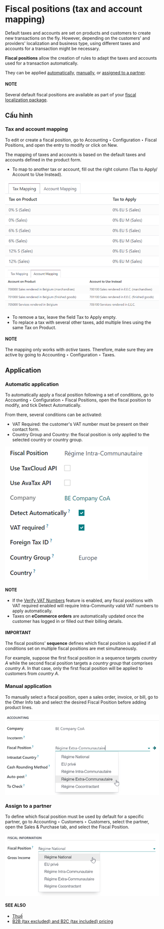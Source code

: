 # Fiscal positions (tax and account mapping)

Default taxes and accounts are set on products and customers to create new transactions on the fly.
However, depending on the customers' and providers' localization and business type, using different
taxes and accounts for a transaction might be necessary.

**Fiscal positions** allow the creation of rules to adapt the taxes and accounts used for a
transaction automatically.

They can be applied [automatically](#fiscal-positions-automatic), [manually](#fiscal-positions-manual), or [assigned to a partner](#fiscal-positions-partner).

#### NOTE
Several default fiscal positions are available as part of your [fiscal localization
package](applications/finance/fiscal_localizations.md#fiscal-localizations-packages).

## Cấu hình

> <a id="fiscal-positions-mapping"></a>

### Tax and account mapping

To edit or create a fiscal position, go to Accounting ‣ Configuration ‣ Fiscal
Positions, and open the entry to modify or click on New.

The mapping of taxes and accounts is based on the default taxes and accounts defined in the
product form.

- To map to another tax or account, fill out the right column (Tax to Apply/
  Account to Use Instead).

![Example of a fiscal position's tax mapping](../../../../.gitbook/assets/fiscal-positions-tax-mapping.png)![Example of a fiscal position's account mapping](../../../../.gitbook/assets/fiscal-positions-account-mapping.png)
- To remove a tax, leave the field Tax to Apply empty.
- To replace a tax with several other taxes, add multiple lines using the same Tax on
  Product.

#### NOTE
The mapping only works with *active* taxes. Therefore, make sure they are active by going to
Accounting ‣ Configuration ‣ Taxes.

## Application

<a id="fiscal-positions-automatic"></a>

### Automatic application

To automatically apply a fiscal position following a set of conditions, go to
Accounting ‣ Configuration ‣ Fiscal Positions, open the fiscal position to
modify, and tick Detect Automatically.

From there, several conditions can be activated:

- VAT Required: the customer's VAT number must be present on their contact form.
- Country Group and Country: the fiscal position is only applied to the
  selected country or country group.

![Example of a fiscal position automatic application settings](../../../../.gitbook/assets/fiscal-positions-automatic.png)

#### NOTE
- If the [Verify VAT Numbers](applications/finance/accounting/taxes/vat_verification.md) feature is enabled, any fiscal positions
  with VAT required enabled will require Intra-Community valid VAT numbers to apply
  automatically.
- Taxes on **eCommerce orders** are automatically updated once the customer has logged in or
  filled out their billing details.

#### IMPORTANT
The fiscal positions' **sequence** defines which fiscal position is applied if all conditions
set on multiple fiscal positions are met simultaneously.

For example, suppose the first fiscal position in a sequence targets *country A* while the second
fiscal position targets a *country group* that comprises *country A*. In that case, only the
first fiscal position will be applied to customers from *country A*.

<a id="fiscal-positions-manual"></a>

### Manual application

To manually select a fiscal position, open a sales order, invoice, or bill, go to the
Other Info tab and select the desired Fiscal Position before adding product
lines.

![Selection of a fiscal position on a sales order, invoice, or bill](../../../../.gitbook/assets/fiscal-positions-manual.png)

<a id="fiscal-positions-partner"></a>

### Assign to a partner

To define which fiscal position must be used by default for a specific partner, go to
Accounting ‣ Customers ‣ Customers, select the partner, open the
Sales & Purchase tab, and select the Fiscal Position.

![Selection of a fiscal position on a customer](../../../../.gitbook/assets/fiscal-positions-customer.png)

#### SEE ALSO
* [Thuế](applications/finance/accounting/taxes.md)
* [B2B (tax excluded) and B2C (tax included) pricing](applications/finance/accounting/taxes/B2B_B2C.md)
